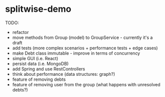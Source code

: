 # splitwise-demo

TODO: 
* refactor
* move methods from Group (model) to GroupService - currently it's a draft
* add tests (more complex scenarios + performance tests + edge cases)
* make Debt class immutable - improve in terms of concurrency
* simple GUI (i.e. React)
* persist data (i.e. MongoDB)
* add Spring and use RestControllers 
* think about performance (data structures: graph?)
* feature of removing debts 
* feature of removing user from the group (what happens with unresolved debts?)
